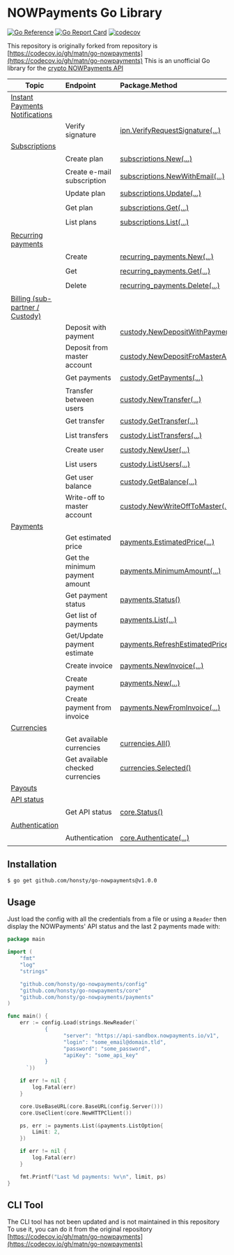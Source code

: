 # NOWPayments Go Library

[![Go Reference](https://pkg.go.dev/badge/github.com/matm/go-nowpayments.svg)](https://pkg.go.dev/github.com/honsty/go-nowpayments)
[![Go Report Card](https://goreportcard.com/badge/github.com/matm/go-nowpayments)](https://goreportcard.com/report/github.com/honsty/go-nowpayments)
[![codecov](https://codecov.io/gh/matm/go-nowpayments/branch/main/graph/badge.svg?token=AP16BAZR68)](https://codecov.io/gh/honsty/go-nowpayments)

This repository is originally forked from  repository is [https://codecov.io/gh/matn/go-nowpayments](https://codecov.io/gh/matn/go-nowpayments)
This is an unofficial Go library for the [crypto NOWPayments API](https://documenter.getpostman.com/view/7907941/S1a32n38#84c51632-01ad-49c0-96f8-fb4b5ad2b24a)

Topic|Endpoint|Package.Method|Implemented
---|:---|:---|:---:
[Instant Payments Notifications](https://documenter.getpostman.com/view/7907941/S1a32n38#689df54e-9f43-42b3-bfe8-9bcca0444a6a)|||Yes
||Verify signature|[ipn.VerifyRequestSignature(...)](https://pkg.go.dev/github.com/honsty/go-nowpayments/ipn#VerifyRequestSignature)|:heavy_check_mark:
[Subscriptions](https://documenter.getpostman.com/view/7907941/2s93JusNJt#7020882a-50d6-465f-bc9b-ff94909bc179)|||Yes
||Create plan|[subscriptions.New(...)](https://pkg.go.dev/github.com/honsty/go-nowpayments/subscriptions#New)|:heavy_check_mark:
||Create e-mail subscription|[subscriptions.NewWithEmail(...)](https://pkg.go.dev/github.com/honsty/go-nowpayments/subscriptions#NewWithEmail)|:heavy_check_mark:
||Update plan|[subscriptions.Update(...)](https://pkg.go.dev/github.com/honsty/go-nowpayments/pkg/subscriptions#Update)|:heavy_check_mark:
||Get plan|[subscriptions.Get(...)](https://pkg.go.dev/github.com/honsty/go-nowpayments/subscriptions#Get)|:heavy_check_mark:
||List plans|[subscriptions.List(...)](https://pkg.go.dev/github.com/honsty/go-nowpayments/subscriptions#List)|:heavy_check_mark:
[Recurring payments](https://documenter.getpostman.com/view/7907941/S1a32n38#689df54e-9f43-42b3-bfe8-9bcca0444a6a)|||Yes
||Create|[recurring_payments.New(...)](https://pkg.go.dev/github.com/honsty/go-nowpayments/recurring_payments#New)|:heavy_check_mark:
||Get|[recurring_payments.Get(...)](https://pkg.go.dev/github.com/honsty/go-nowpayments/recurring_payments#Get)|:heavy_check_mark:
||Delete|[recurring_payments.Delete(...)](https://pkg.go.dev/github.com/honsty/go-nowpayments/recurring_payments#Delete)|:heavy_check_mark:
[Billing (sub-partner / Custody)](https://documenter.getpostman.com/view/7907941/2s93JusNJt#2b3f0024-d9de-4b91-9db4-d3655e4eded9)|||Yes
||Deposit with payment|[custody.NewDepositWithPayment(...)](https://pkg.go.dev/github.com/honsty/go-nowpayments/custody#NewDepositWithPayment)|:heavy_check_mark:
||Deposit from master account|[custody.NewDepositFroMasterAccount(...)](https://pkg.go.dev/github.com/honsty/go-nowpayments/custody#NewDepositFroMasterAccount)|:heavy_check_mark:
||Get payments|[custody.GetPayments(...)](https://pkg.go.dev/github.com/honsty/go-nowpayments/custody#GetPayments)|:heavy_check_mark:
||Transfer between users|[custody.NewTransfer(...)](https://pkg.go.dev/github.com/honsty/go-nowpayments/pkg/custody#NewTransfer)|:heavy_check_mark:
||Get transfer|[custody.GetTransfer(...)](https://pkg.go.dev/github.com/honsty/go-nowpayments/custody#GetTransfer)|:heavy_check_mark:
||List transfers|[custody.ListTransfers(...)](https://pkg.go.dev/github.com/honsty/go-nowpayments/custody#ListTransfers)|:heavy_check_mark:
||Create user|[custody.NewUser(...)](https://pkg.go.dev/github.com/honsty/go-nowpayments/custody#NewUser)|:heavy_check_mark:
||List users|[custody.ListUsers(...)](https://pkg.go.dev/github.com/honsty/go-nowpayments/custody#NewUser)|:heavy_check_mark:
||Get user balance|[custody.GetBalance(...)](https://pkg.go.dev/github.com/honsty/go-nowpayments/custody#GetBalance)|:heavy_check_mark:
||Write-off to master account|[custody.NewWriteOffToMaster(...)](https://pkg.go.dev/github.com/honsty/go-nowpayments/custody#NewWriteOffToMaster)|:heavy_check_mark:
[Payments](https://documenter.getpostman.com/view/7907941/S1a32n38#84c51632-01ad-49c0-96f8-fb4b5ad2b24a)|||Yes
||Get estimated price|[payments.EstimatedPrice(...)](https://pkg.go.dev/github.com/matm/go-nowpayments/pkg/payments#EstimatedPrice)|:heavy_check_mark:
||Get the minimum payment amount|[payments.MinimumAmount(...)](https://pkg.go.dev/github.com/matm/go-nowpayments/pkg/payments#MinimumAmount)|:heavy_check_mark:
||Get payment status|[payments.Status()](https://pkg.go.dev/github.com/matm/go-nowpayments/pkg/payments#Status)|:heavy_check_mark:
||Get list of payments|[payments.List(...)](https://pkg.go.dev/github.com/matm/go-nowpayments/pkg/payments#List)|:heavy_check_mark:
||Get/Update payment estimate|[payments.RefreshEstimatedPrice(...)](https://pkg.go.dev/github.com/matm/go-nowpayments/pkg/payments#RefreshEstimatedPrice)|:heavy_check_mark:
||Create invoice|[payments.NewInvoice(...)](https://pkg.go.dev/github.com/matm/go-nowpayments/pkg/payments#NewInvoice)|:heavy_check_mark:
||Create payment|[payments.New(...)](https://pkg.go.dev/github.com/matm/go-nowpayments/pkg/payments#New)|:heavy_check_mark:
||Create payment from invoice|[payments.NewFromInvoice(...)](https://pkg.go.dev/github.com/matm/go-nowpayments/pkg/payments#NewFromInvoice)|:heavy_check_mark:
[Currencies](https://documenter.getpostman.com/view/7907941/S1a32n38#cb80ccdc-8f7c-426c-89df-1ed2241954a5)|||Yes
||Get available currencies|[currencies.All()](https://pkg.go.dev/github.com/matm/go-nowpayments/pkg/currencies#All)|:heavy_check_mark:
||Get available checked currencies|[currencies.Selected()](https://pkg.go.dev/github.com/matm/go-nowpayments/pkg/currencies#Selected)|:heavy_check_mark:
[Payouts](https://documenter.getpostman.com/view/7907941/S1a32n38#138ee72b-4c4f-40d0-a565-4a1e907f4d94)|||No
[API status](https://documenter.getpostman.com/view/7907941/S1a32n38#9998079f-dcc8-4e07-9ac7-3d52f0fd733a)|||Yes
||Get API status|[core.Status()](https://pkg.go.dev/github.com/matm/go-nowpayments/pkg/core#Status)|:heavy_check_mark:
[Authentication](https://documenter.getpostman.com/view/7907941/S1a32n38#174cd8c5-5973-4be7-9213-05567f8adf27)|||Yes
||Authentication|[core.Authenticate(...)](https://pkg.go.dev/github.com/matm/go-nowpayments/pkg/core#Authenticate)|:heavy_check_mark:

## Installation

```bash
$ go get github.com/honsty/go-nowpayments@v1.0.0
```

## Usage

Just load the config with all the credentials from a file or using a `Reader` then display the NOWPayments' API status and the last 2 payments
made with:

```go
package main

import (
	"fmt"
	"log"
	"strings"

	"github.com/honsty/go-nowpayments/config"
	"github.com/honsty/go-nowpayments/core"
	"github.com/honsty/go-nowpayments/payments"
)

func main() {
	err := config.Load(strings.NewReader(`
            {
                  "server": "https://api-sandbox.nowpayments.io/v1",
                  "login": "some_email@domain.tld",
                  "password": "some_password",
                  "apiKey": "some_api_key"
            }
      `))

	if err != nil {
		log.Fatal(err)
	}

	core.UseBaseURL(core.BaseURL(config.Server()))
	core.UseClient(core.NewHTTPClient())

	ps, err := payments.List(&payments.ListOption{
		Limit: 2,
	})

	if err != nil {
		log.Fatal(err)
	}

	fmt.Printf("Last %d payments: %v\n", limit, ps)
}
```

## CLI Tool

The CLI tool has not been updated and is not maintained in this repository
To use it, you can do it from the original repository [https://codecov.io/gh/matn/go-nowpayments](https://codecov.io/gh/matn/go-nowpayments)

